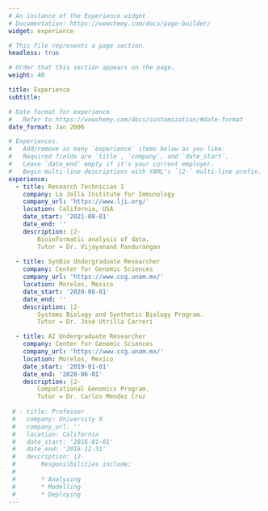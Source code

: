 ```yaml
---
# An instance of the Experience widget.
# Documentation: https://wowchemy.com/docs/page-builder/
widget: experience

# This file represents a page section.
headless: true

# Order that this section appears on the page.
weight: 40

title: Experience
subtitle:

# Date format for experience
#   Refer to https://wowchemy.com/docs/customization/#date-format
date_format: Jan 2006

# Experiences.
#   Add/remove as many `experience` items below as you like.
#   Required fields are `title`, `company`, and `date_start`.
#   Leave `date_end` empty if it's your current employer.
#   Begin multi-line descriptions with YAML's `|2-` multi-line prefix.
experience:
  - title: Research Technician I
    company: La Jolla Institute for Immunology
    company_url: 'https://www.lji.org/'
    location: California, USA
    date_start: '2021-08-01'
    date_end: ''
    description: |2-
        Bioinformatic analysis of data.  
        Tutor = Dr. Vijayanand Pandurangan
    
  - title: SynBio Undergraduate Researcher
    company: Center for Genomic Sciences
    company_url: 'https://www.ccg.unam.mx/'
    location: Morelos, Mexico
    date_start: '2020-08-01'
    date_end: ''
    description: |2-
        Systems Biology and Synthetic Biology Program.  
        Tutor = Dr. José Utrilla Carreri

  - title: AI Undergraduate Researcher
    company: Center for Genomic Sciences
    company_url: 'https://www.ccg.unam.mx/'
    location: Morelos, Mexico
    date_start: '2019-01-01'
    date_end: '2020-06-01'
    description: |2-
        Computational Genomics Program.  
        Tutor = Dr. Carlos Mendez Cruz
        
 # - title: Professor
 #   company: University X
 #   company_url: ''
 #   location: California
 #   date_start: '2016-01-01'
 #   date_end: '2016-12-31'
 #   description: |2-
 #       Responsibilities include:
 #       
 #       * Analysing
 #       * Modelling
 #       * Deploying
---
```

